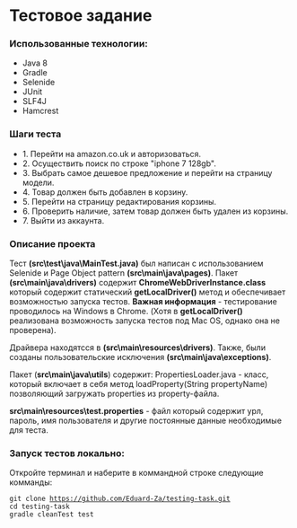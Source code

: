 # Тестовое задание

<h3>Использованные технологии:</h3>
<ul>
<li>Java 8</li>
<li>Gradle</li>
<li>Selenide</li>
<li>JUnit</li>
<li>SLF4J</li>
<li>Hamcrest</li>
</ul>

<h3>Шаги теста</h3>
<ul>
  <li> 1. Перейти на amazon.co.uk и авторизоваться.</li>
<li>2. Осуществить поиск по строке "iphone 7 128gb".</li>
<li>3. Выбрать самое дешевое предложение и перейти на страницу модели.</li>
<li>4. Товар должен быть добавлен в корзину.</li>
<li>5. Перейти на страницу редактирования корзины.</li>
<li>6. Проверить наличие, затем товар должен быть удален из корзины.</li>
<li>7. Выйти из аккаунта.</li>
</ul>
<h3>Описание проекта</h3>

Тест <b>(src\test\java\MainTest.java)</b> был написан с использованием Selenide и Page Object pattern <b>(src\main\java\pages)</b>.
Пакет <b>(src\main\java\drivers)</b> содержит <b>ChromeWebDriverInstance.class</b> который содержит статический <b>getLocalDriver()</b> метод и обеспечивает возможностью запуска тестов.
<b>Важная информация</b> - тестирование проводилось на Windows в Chrome. (Хотя в <b>getLocalDriver()</b> реализована возможность запуска тестов под Mac OS, однако она не проверена).</br>

Драйвера находятсся в <b>(src\main\resources\drivers)</b>.
Также, были созданы пользовательские исключения <b>(src\main\java\exceptions)</b>.

Пакет (<b>src\main\java\utils</b>) содержит: PropertiesLoader.java - класс, который включает в себя метод loadProperty(String propertyName) позволяющий загружать properties из property-файла.

<b>src\main\resources\test.properties</b> - файл который содержит урл, пароль, имя пользователя и другие постоянные данные необходимые для теста.

<h3>Запуск тестов локально:</h3>

Откройте терминал и наберите в коммандной строке следующие комманды:

<code>git clone https://github.com/Eduard-Za/testing-task.git</code></br>
<code>cd testing-task</code></br>
<code>gradle cleanTest test</code>
